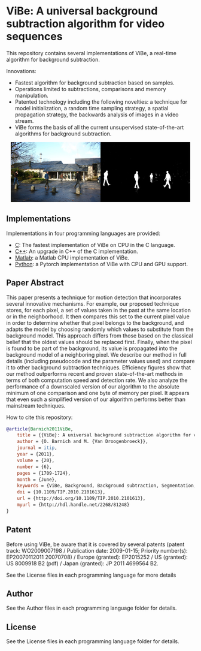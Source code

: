 # ViBe: A universal background subtraction algorithm for video sequences

This repository contains several implementations of ViBe, a real-time algorithm for background subtraction.

Innovations: 
- Fastest algorithm for background subtraction based on samples.
- Operations limited to subtractions, comparisons and memory manipulation.
- Patented technology including the following novelties: a technique for model initialization, a random time sampling strategy, a spatial propagation strategy, the backwards analysis of images in a video stream.
- ViBe forms the basis of all the current unsupervised state-of-the-art algorithms for background subtraction.

<p align="center"><img src="img/input-background.jpg" width="480"></p>

## Implementations

Implementations in four programming languages are provided:

- [C](C): The fastest implementation of ViBe on CPU in the C language.
- [C++](C++): An upgrade in C++ of the C implementation.
- [Matlab](Matlab): a Matlab CPU implementation of ViBe.
- [Python](Python): a Pytorch implementation of ViBe with CPU and GPU support.

## Paper Abstract
This paper presents a technique for motion detection that incorporates several innovative mechanisms. For example, our proposed technique stores, for each pixel, a set of values taken in the past at the same location or in the neighborhood. It then compares this set to the current pixel value in order to determine whether that pixel belongs to the background, and adapts the model by choosing randomly which values to substitute from the background model. This approach differs from those based on the classical belief that the oldest values should be replaced first. Finally, when the pixel is found to be part of the background, its value is propagated into the background model of a neighboring pixel.
We describe our method in full details (including pseudocode and the parameter values used) and compare it to other background subtraction techniques. Efficiency figures show that our method outperforms recent and proven state-of-the-art methods in terms of both computation speed and detection rate. We also analyze the performance of a downscaled version of our algorithm to the absolute minimum of one comparison and one byte of memory per pixel. It appears that even such a simplified version of our algorithm performs better than mainstream techniques. 

How to cite this repository:

```bibtex
@article{Barnich2011ViBe,
	title = {{ViBe}: A universal background subtraction algorithm for video sequences},
	author = {O. Barnich and M. {Van Droogenbroeck}},
	journal = itip,
	year = {2011},
	volume = {20},
	number = {6},
	pages = {1709-1724},
	month = {June},
	keywords = {ViBe, Background, Background subtraction, Segmentation, Motion, Motion detection},
	doi = {10.1109/TIP.2010.2101613},
	url = {http://doi.org/10.1109/TIP.2010.2101613},
	myurl = {http://hdl.handle.net/2268/81248}
}
```

## Patent

Before using ViBe, be aware that it is covered by several patents (patent track: WO2009007198 / Publication date: 2009-01-15; Priority number(s): EP20070112011 20070708) / Europe (granted): EP2015252 / US (granted): US 8009918 B2 (pdf) / Japan (granted): JP 2011 4699564 B2.

See the License files in each programming language for more details

## Author

See the Author files in each programming language folder for details.

## License

See the License files in each programming language folder for details.
